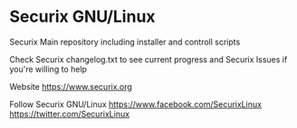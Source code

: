 Securix GNU/Linux
=================

Securix Main repository including installer and controll scripts

Check Securix changelog.txt to see current progress and Securix Issues if you're willing to help

Website
https://www.securix.org

Follow Securix GNU/Linux
https://www.facebook.com/SecurixLinux
https://twitter.com/SecurixLinux
